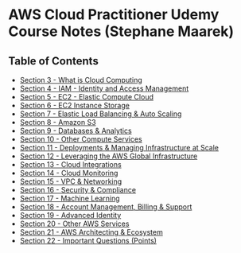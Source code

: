 # AWS Cloud Practitioner Udemy Course Notes (Stephane Maarek)

## Table of Contents
- [Section 3 - What is Cloud Computing]()
- [Section 4 - IAM - Identity and Access Management]()
- [Section 5 - EC2 - Elastic Compute Cloud]()
- [Section 6 - EC2 Instance Storage]()
- [Section 7 - Elastic Load Balancing & Auto Scaling]()
- [Section 8 - Amazon S3]()
- [Section 9 - Databases & Analytics]()
- [Section 10 - Other Compute Services]()
- [Section 11 - Deployments & Managing Infrastructure at Scale]()
- [Section 12 - Leveraging the AWS Global Infrastructure]()
- [Section 13 - Cloud Integrations]()
- [Section 14 - Cloud Monitoring]()
- [Section 15 - VPC & Networking]()
- [Section 16 - Security & Compliance]()
- [Section 17 - Machine Learning]()
- [Section 18 - Account Management, Billing & Support]()
- [Section 19 - Advanced Identity]()
- [Section 20 - Other AWS Services]()
- [Section 21 - AWS Architecting & Ecosystem]()
- [Section 22 - Important Questions (Points)]()
